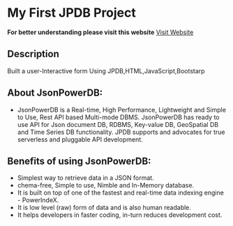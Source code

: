 # My First JPDB Project
**For better understanding please visit this website**
[Visit Website](https://login2explore.com/jpdb/docs.html)
## Description
Built a user-Interactive form Using JPDB,HTML,JavaScript,Bootstarp
## About JsonPowerDB:
- JsonPowerDB is a Real-time, High Performance, Lightweight and Simple to Use, Rest API based Multi-mode DBMS. JsonPowerDB has ready to use API for Json document DB, RDBMS, Key-value DB, GeoSpatial DB and Time Series DB functionality. JPDB supports and advocates for true serverless and pluggable API development.
## Benefits of using JsonPowerDB:
- Simplest way to retrieve data in a JSON format.
- chema-free, Simple to use, Nimble and In-Memory database.
- It is built on top of one of the fastest and real-time data indexing engine - PowerIndeX.
- It is low level (raw) form of data and is also human readable.
- It helps developers in faster coding, in-turn reduces development cost.
